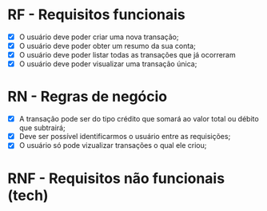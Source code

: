 # RF - Requisitos funcionais

- [x] O usuário deve poder criar uma nova transação;
- [x] O usuário deve poder obter um resumo da sua conta;
- [x] O usuário deve poder listar todas as transações que já ocorreram
- [x] O usuário deve poder visualizar uma transação única;

# RN - Regras de negócio

- [x] A transação pode ser do tipo crédito que somará ao valor total ou débito que subtrairá;
- [x] Deve ser possível identificarmos o usuário entre as requisições;
- [x] O usuário só pode vizualizar transações o qual ele criou;

# RNF - Requisitos não funcionais (tech)